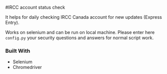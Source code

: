 #IRCC account status check

It helps for daily checking IRCC Canada account for new updates (Express Entry). 

Works on selenium and can be run on local machine.
Please enter here `config.py` your security questions and answers for normal script work.

### Built With

- Selenium
- Chromedriver
